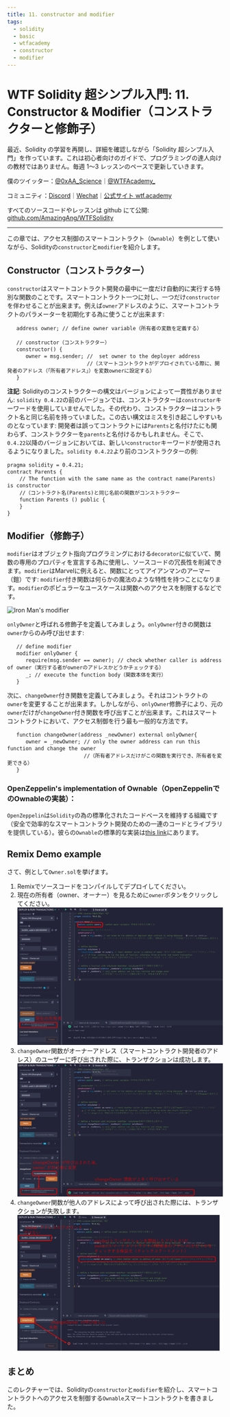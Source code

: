```yaml
---
title: 11. constructor and modifier
tags:
  - solidity
  - basic
  - wtfacademy
  - constructor
  - modifier
---
```


# WTF Solidity 超シンプル入門: 11. Constructor & Modifier（コンストラクターと修飾子）

最近、Solidity の学習を再開し、詳細を確認しながら「Solidity 超シンプル入門」を作っています。これは初心者向けのガイドで、プログラミングの達人向けの教材ではありません。毎週 1〜3 レッスンのペースで更新していきます。

僕のツイッター：[@0xAA_Science](https://twitter.com/0xAA_Science)｜[@WTFAcademy\_](https://twitter.com/WTFAcademy_)

コミュニティ：[Discord](https://discord.gg/5akcruXrsk)｜[Wechat](https://docs.google.com/forms/d/e/1FAIpQLSe4KGT8Sh6sJ7hedQRuIYirOoZK_85miz3dw7vA1-YjodgJ-A/viewform?usp=sf_link)｜[公式サイト wtf.academy](https://wtf.academy)

すべてのソースコードやレッスンは github にて公開: [github.com/AmazingAng/WTFSolidity](https://github.com/AmazingAng/WTFSolidity)

-----

この章では、アクセス制御のスマートコントラクト（`Ownable`）を例として使いながら、Solidityの`constructor`と`modifier`を紹介します。

## Constructor（コンストラクター）
`constructor`はスマートコントラクト開発の最中に一度だけ自動的に実行する特別な関数のことです。スマートコントラクト一つに対し、一つだけ`constructor`を伴わせることが出来ます。例えば`owner`アドレスのように、スマートコントラクトのパラメーターを初期化する為に使うことが出来ます:

```solidity
   address owner; // define owner variable（所有者の変数を定義する）

   // constructor（コンストラクター）
   constructor() {
      owner = msg.sender; //  set owner to the deployer address
                          //（スマートコントラクトがデプロイされている際に、開発者のアドレス（「所有者アドレス」）を変数ownerに設定する）
   }
```

**注記**: Solidityのコンストラクターの構文はバージョンによって一貫性がありません: `solidity 0.4.22`の前のバージョンでは、コンストラクターは`constructor`キーワードを使用していませんでした。その代わり、コンストラクターはコントラクト名と同じ名前を持っていました。この古い構文はミスを引き起こしやすいものとなっています: 開発者は誤ってコントラクトには`Parents`と名付けたにも関わらず、コンストラクターを`parents`と名付けるかもしれません。そこで、`0.4.22`以降のバージョンにおいては、新しい`constructor`キーワードが使用されるようになりました。`solidity 0.4.22`より前のコンストラクターの例:

```solidity
pragma solidity = 0.4.21;
contract Parents {
    // The function with the same name as the contract name(Parents) is constructor
    //（コントラクト名(Parents)と同じ名前の関数がコンストラクター
    function Parents () public {
    }
}
```

## Modifier（修飾子）
`modifier`はオブジェクト指向プログラミングにおける`decorator`に似ていて、関数の専用のプロパティを宣言する為に使用し、ソースコードの冗長性を削減できます。`modifier`はMarvelに例えると、関数にとってアイアンマンのアーマー（鎧）です: `modifier`付き関数は何らかの魔法のような特性を持つことになります。`modifier`のポピュラーなユースケースは関数へのアクセスを制限するなどです。

![Iron Man's modifier](https://images.mirror-media.xyz/publication-images/nVwXsOVmrYu8rqvKKPMpg.jpg?height=630&width=1200)

`onlyOwner`と呼ばれる修飾子を定義してみましょう。`onlyOwner`付きの関数は`owner`からのみ呼び出せます:
```solidity
   // define modifier
   modifier onlyOwner {
      require(msg.sender == owner); // check whether caller is address of owner（実行する者がownerのアドレスかどうかチェックする）
      _; // execute the function body（関数本体を実行）
   }
```

次に、`changeOwner`付き関数を定義してみましょう。それはコントラクトの`owner`を変更することが出来ます。しかしながら、`onlyOwner`修飾子により、元の`owner`だけが`changeOwner`付き関数を呼び出すことが出来ます。これはスマートコントラクトにおいて、アクセス制御を行う最も一般的な方法です。

```solidity
   function changeOwner(address _newOwner) external onlyOwner{
      owner = _newOwner; // only the owner address can run this function and change the owner
                         //（所有者アドレスだけがこの関数を実行でき、所有者を変更できる）
   }
```

### OpenZeppelin's implementation of Ownable（OpenZeppelinでのOwnableの実装）：
`OpenZeppelin`は`Solidity`の為の標準化されたコードベースを維持する組織です（安全で効率的なスマートコントラクト開発のための一連のコードとライブラリを提供している）。彼らの`Ownable`の標準的な実装は[this link](https://github.com/OpenZeppelin/openzeppelin-contracts/blob/master/contracts/access/Ownable.sol)にあります。

## Remix Demo example
さて、例として`Owner.sol`を挙げます。
1. Remixでソースコードをコンパイルしてデプロイしてください。
2. 現在の所有者（owner、オーナー）を見るために`owner`ボタンをクリックしてください。
    ![](img/11-2_ja.png)
3. `changeOwner`関数がオーナーアドレス（スマートコントラクト開発者のアドレス）のユーザーに呼び出された際に、トランザクションは成功します。
    ![](img/11-3_ja.png)
4. `changeOwner`関数が他人のアドレスによって呼び出された際には、トランザクションが失敗します。
    ![](img/11-4_ja.png)


## まとめ
このレクチャーでは、Solidityの`constructor`と`modifier`を紹介し、スマートコントラクトへのアクセスを制御する`Ownable`スマートコントラクトを書きました。
